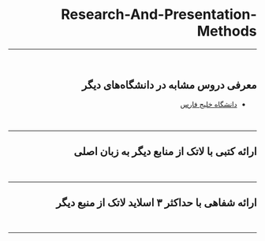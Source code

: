 <div dir="rtl">


# Research-And-Presentation-Methods

--------------
<br>

## معرفی دروس مشابه در دانشگاه‌های دیگر

- [دانشگاه خلیج فارس](http://smbidoki.ir/crsdetail.php?crsid=41)
<br>

--------------

## ارائه کتبی با لاتک از منابع دیگر به زبان اصلی

<br>

--------------


## ارائه شفاهی با حداکثر ۳ اسلاید لاتک از منبع دیگر

<br>

--------------
